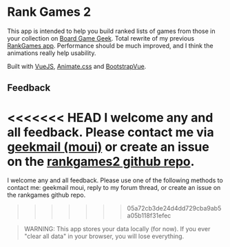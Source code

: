 # Rank Games 2

This app is intended to help you build ranked lists of games from those in your collection on [Board Game Geek](http://boardgamegeek.com). Total rewrite of my previous [RankGames app](https://boardgamegeek.com/thread/1442306/game-ranking-tool). Performance should be much improved, and I think the animations really help usability.

Built with [VueJS](http://vuejs.org), [Animate.css](https://daneden.github.io/animate.css/) and [BootstrapVue](https://bootstrap-vue.js.org/).

## Feedback

<<<<<<< HEAD
I welcome any and all feedback. Please contact me via [geekmail (moui)](https://boardgamegeek.com/geekmail/compose?touser=moui) or create an issue on the [rankgames2 github repo](https://github.com/moui72/rankgames2/issues).
=======
I welcome any and all feedback. Please use one of the following methods to contact me: geekmail moui, reply to my forum thread, or create an issue on the rankgames github repo.
>>>>>>> 05a72cb3de24d4dd729cba9ab5a05b118f31efec

> WARNING: This app stores your data locally (for now). If you ever "clear all data" in your browser, you will lose everything.
